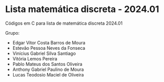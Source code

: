 # Lista matemática discreta - 2024.01
Códigos em C para lista de matemática discreta 2024.01

Grupo:

- Edgar Vitor Costa Barros de Moura
- Estevão Pessoa Neves da Fonseca
- Vinícius Gabriel Silva Santiago
- Vitória Lemos Pereira 
- Pablo Mateus dos Santos Oliveira
- Anthony Gabriel Paulino de Moura
- Lucas Teodosio Maciel de Oliveira

